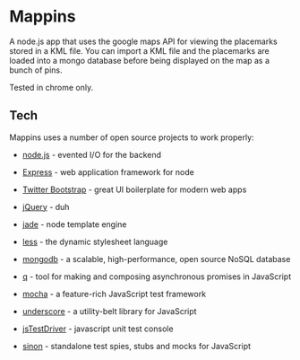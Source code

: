 Mappins 
========= 
A node.js app that uses the google maps API for viewing the placemarks stored in a KML file.  You can import a KML file and the placemarks are loaded into a mongo database before being displayed on the map as a bunch of pins.

Tested in chrome only.

Tech
----------- 
Mappins uses a number of open source projects to work properly:

* [node.js] - evented I/O for the backend
* [Express] - web application framework for node
* [Twitter Bootstrap] - great UI boilerplate for modern web apps
* [jQuery] - duh 
* [jade] - node template engine 
* [less] - the dynamic stylesheet language
* [mongodb] - a scalable, high-performance, open source NoSQL database 
* [q] - tool for making and composing asynchronous promises in JavaScript 
* [mocha] - a feature-rich JavaScript test framework 
* [underscore] - a utility-belt library for JavaScript 
* [jsTestDriver] - javascript unit test console
* [sinon] - standalone test spies, stubs and mocks for JavaScript

  [node.js]: http://nodejs.org
  [express]: http://expressjs.com
  [Twitter Bootstrap]: http://twitter.github.com/bootstrap/
  [jQuery]: http://jquery.com  
  [jade]: http://jade-lang.com/
  [less]: http://lesscss.org/
  [mongodb]: http://www.mongodb.org/
  [q]: https://github.com/kriskowal/q
  [mocha]: http://mochajs.org/
  [underscore]: http://underscorejs.org/
  [jsTestDriver]: https://code.google.com/p/js-test-driver/
  [sinon]: http://sinonjs.org/
